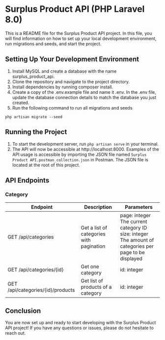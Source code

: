 # Surplus Product API (PHP Laravel 8.0)

This is a README file for the Surplus Product API project. In this file, you will find information on how to set up your local development environment, run migrations and seeds, and start the project.

## Setting Up Your Development Environment

1. Install MySQL and create a database with the name surplus_product_api.
2. Clone the repository and navigate to the project directory.
3. Install dependencies by running composer install.
4. Create a copy of the .env.example file and name it .env. In the .env file, update the database connection details to match the database you just created.
5. Run the following command to run all migrations and seeds 
```
php artisan migrate --seed
```


## Running the Project

1. To start the development server, run `php artisan serve` in your terminal.
2. The API will now be accessible at http://localhost:8000.
Examples of the API usage is accessible by importing the JSON file named `Surplus Product API.postman_collection.json` in Postman. The JSON file is located at the root of this project.

## API Endpoints
### Category

| Endpoint | Description | Parameters
| ------ | ------ | ------ |
| GET /api/categories | Get a list of categories with pagination | page: integer<br>The current category ID<br> size: integer<br>The amount of categories per page to be displayed
| GET /api/categories/{id} | Get one category | id: integer
| GET /api/categories/{id}/products | Get list of products of a category | id: integer


## Conclusion

You are now set up and ready to start developing with the Surplus Product API project! If you have any questions or issues, please do not hesitate to reach out.